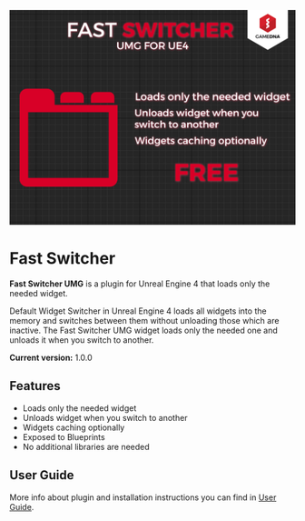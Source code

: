 ![Splash](Resources/Splash.png)

# Fast Switcher

**Fast Switcher UMG** is a plugin for Unreal Engine 4 that loads only the needed widget.

Default Widget Switcher in Unreal Engine 4 loads all widgets into the memory and switches between them without unloading those which are inactive.
The Fast Switcher UMG widget loads only the needed one and unloads it when you switch to another.

**Current version:** 1.0.0

## Features
* Loads only the needed widget
* Unloads widget when you switch to another
* Widgets caching optionally
* Exposed to Blueprints
* No additional libraries are needed


## User Guide
More info about plugin and installation instructions you can find in [User Guide](Documentation/FastSwitcher_UserGuide.pdf).
